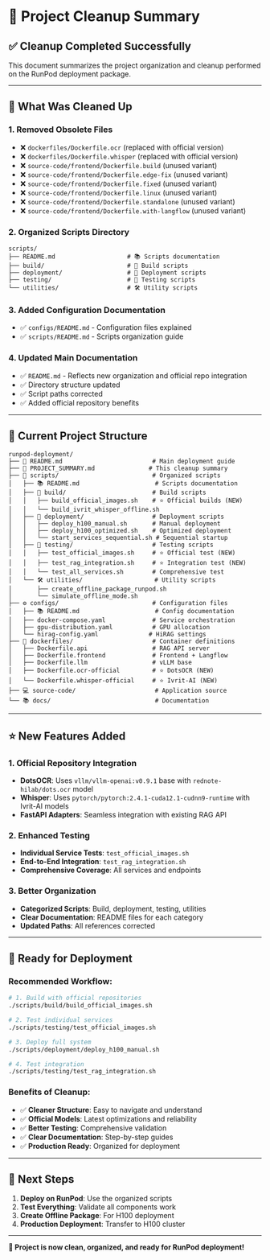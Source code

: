 # 🎯 Project Cleanup Summary

## ✅ **Cleanup Completed Successfully**

This document summarizes the project organization and cleanup performed on the RunPod deployment package.

---

## 🧹 **What Was Cleaned Up**

### **1. Removed Obsolete Files**
- ❌ `dockerfiles/Dockerfile.ocr` (replaced with official version)
- ❌ `dockerfiles/Dockerfile.whisper` (replaced with official version)
- ❌ `source-code/frontend/Dockerfile.build` (unused variant)
- ❌ `source-code/frontend/Dockerfile.edge-fix` (unused variant)
- ❌ `source-code/frontend/Dockerfile.fixed` (unused variant)
- ❌ `source-code/frontend/Dockerfile.linux` (unused variant)
- ❌ `source-code/frontend/Dockerfile.standalone` (unused variant)
- ❌ `source-code/frontend/Dockerfile.with-langflow` (unused variant)

### **2. Organized Scripts Directory**
```
scripts/
├── README.md                    # 📚 Scripts documentation
├── build/                       # 🔨 Build scripts
├── deployment/                  # 🚀 Deployment scripts
├── testing/                     # 🧪 Testing scripts
└── utilities/                   # 🛠 Utility scripts
```

### **3. Added Configuration Documentation**
- ✅ `configs/README.md` - Configuration files explained
- ✅ `scripts/README.md` - Scripts organization guide

### **4. Updated Main Documentation**
- ✅ `README.md` - Reflects new organization and official repo integration
- ✅ Directory structure updated
- ✅ Script paths corrected
- ✅ Added official repository benefits

---

## 🎯 **Current Project Structure**

```
runpod-deployment/
├── 📖 README.md                         # Main deployment guide
├── 📝 PROJECT_SUMMARY.md               # This cleanup summary
├── 📂 scripts/                          # Organized scripts
│   ├── 📚 README.md                     # Scripts documentation
│   ├── 🔨 build/                        # Build scripts
│   │   ├── build_official_images.sh    # ⭐ Official builds (NEW)
│   │   └── build_ivrit_whisper_offline.sh
│   ├── 🚀 deployment/                   # Deployment scripts
│   │   ├── deploy_h100_manual.sh       # Manual deployment
│   │   ├── deploy_h100_optimized.sh    # Optimized deployment
│   │   └── start_services_sequential.sh # Sequential startup
│   ├── 🧪 testing/                      # Testing scripts
│   │   ├── test_official_images.sh     # ⭐ Official test (NEW)
│   │   ├── test_rag_integration.sh     # ⭐ Integration test (NEW)
│   │   └── test_all_services.sh        # Comprehensive test
│   └── 🛠 utilities/                    # Utility scripts
│       ├── create_offline_package_runpod.sh
│       └── simulate_offline_mode.sh
├── ⚙️ configs/                          # Configuration files
│   ├── 📚 README.md                     # Config documentation
│   ├── docker-compose.yaml             # Service orchestration
│   ├── gpu-distribution.yaml           # GPU allocation
│   └── hirag-config.yaml              # HiRAG settings
├── 🐳 dockerfiles/                      # Container definitions
│   ├── Dockerfile.api                  # RAG API server
│   ├── Dockerfile.frontend             # Frontend + Langflow
│   ├── Dockerfile.llm                  # vLLM base
│   ├── Dockerfile.ocr-official         # ⭐ DotsOCR (NEW)
│   └── Dockerfile.whisper-official     # ⭐ Ivrit-AI (NEW)
├── 💻 source-code/                      # Application source
└── 📚 docs/                             # Documentation
```

---

## ⭐ **New Features Added**

### **1. Official Repository Integration**
- **DotsOCR**: Uses `vllm/vllm-openai:v0.9.1` base with `rednote-hilab/dots.ocr` model
- **Whisper**: Uses `pytorch/pytorch:2.4.1-cuda12.1-cudnn9-runtime` with Ivrit-AI models
- **FastAPI Adapters**: Seamless integration with existing RAG API

### **2. Enhanced Testing**
- **Individual Service Tests**: `test_official_images.sh`
- **End-to-End Integration**: `test_rag_integration.sh`
- **Comprehensive Coverage**: All services and endpoints

### **3. Better Organization**
- **Categorized Scripts**: Build, deployment, testing, utilities
- **Clear Documentation**: README files for each category
- **Updated Paths**: All references corrected

---

## 🚀 **Ready for Deployment**

### **Recommended Workflow:**
```bash
# 1. Build with official repositories
./scripts/build/build_official_images.sh

# 2. Test individual services
./scripts/testing/test_official_images.sh

# 3. Deploy full system
./scripts/deployment/deploy_h100_manual.sh

# 4. Test integration
./scripts/testing/test_rag_integration.sh
```

### **Benefits of Cleanup:**
- ✅ **Cleaner Structure**: Easy to navigate and understand
- ✅ **Official Models**: Latest optimizations and reliability
- ✅ **Better Testing**: Comprehensive validation
- ✅ **Clear Documentation**: Step-by-step guides
- ✅ **Production Ready**: Organized for deployment

---

## 📝 **Next Steps**

1. **Deploy on RunPod**: Use the organized scripts
2. **Test Everything**: Validate all components work
3. **Create Offline Package**: For H100 deployment
4. **Production Deployment**: Transfer to H100 cluster

---

**🎉 Project is now clean, organized, and ready for RunPod deployment!**
